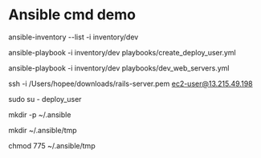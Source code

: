 # Ansible cmd demo

<!-- Check dev inventory -->
ansible-inventory --list -i inventory/dev

<!-- Run playbook -->
<!-- Create deploy user and add SSH keys -->
ansible-playbook -i inventory/dev playbooks/create_deploy_user.yml

<!-- Test by ping and print messages -->
ansible-playbook -i inventory/dev playbooks/dev_web_servers.yml

<!-- Others -->
<!-- Connect to server as ec2-user -->
ssh -i /Users/hopee/downloads/rails-server.pem ec2-user@13.215.49.198

<!-- Switch to the deploy_user user -->
sudo su - deploy_user

<!-- Create the .ansible directory in the deploy_user's home directory -->
mkdir -p ~/.ansible

<!-- Create the tmp directory inside the .ansible directory -->
mkdir ~/.ansible/tmp

<!-- Set the appropriate permissions for the tmp directory -->
chmod 775 ~/.ansible/tmp
